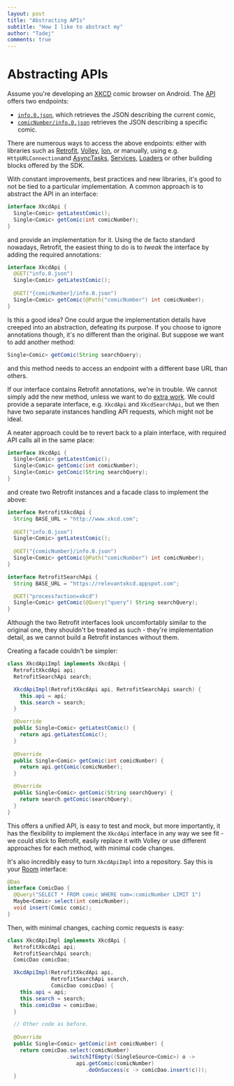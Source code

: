 ```yaml
---
layout: post
title: "Abstracting APIs"
subtitle: "How I like to abstract my"
author: "Tadej"
comments: true
---
```


# Abstracting APIs

Assume you're developing an [XKCD](https://xkcd.com/) comic browser on Android. The [API](https://xkcd.com/json.html) offers two endpoints:

-  [`info.0.json`](http://xkcd.com/info.0.json), which retrieves the JSON describing the current comic,
- [`comicNumber/info.0.json`](http://xkcd.com/614/info.0.json) retrieves the JSON describing a specific comic.

There are numerous ways to access the above endpoints: either with libraries such as [Retrofit](http://square.github.io/retrofit/), [Volley](https://github.com/google/volley), [Ion](https://github.com/koush/ion), or manually, using e.g. `HttpURLConnection`and [AsyncTasks](https://developer.android.com/reference/android/os/AsyncTask.html), [Services](https://developer.android.com/guide/components/services.html), [Loaders](https://developer.android.com/guide/components/loaders.html) or other building blocks offered by the SDK.

With constant improvements, best practices and new libraries, it's good to not be tied to a particular implementation. A common approach is to abstract the API in an interface:

```java
interface XkcdApi {
  Single<Comic> getLatestComic();
  Single<Comic> getComic(int comicNumber);
}
```

and provide an implementation for it. Using the de facto standard nowadays, Retrofit, the easiest thing to do is to _tweak_ the interface by adding the required annotations:

```java
interface XkcdApi {
  @GET("info.0.json") 
  Single<Comic> getLatestComic();
  
  @GET("{comicNumber}/info.0.json") 
  Single<Comic> getComic(@Path("comicNumber") int comicNumber);  
}
```

Is this a good idea? One could argue the implementation details have creeped into an abstraction, defeating its purpose. If you choose to ignore annotations though, it's no different than the original. But suppose we want to add another method: 

```java
Single<Comic> getComic(String searchQuery); 
```

and this method needs to access an endpoint with a different base URL than others. 

If our interface contains Retrofit annotations, we're in trouble. We cannot simply add the new method, unless we want to do [extra work](https://github.com/square/retrofit/issues/1404#issuecomment-207408548). We could provide a separate interface, e.g. `XkcdApi` and `XkcdSearchApi`, but we then have two separate instances handling API requests, which might not be ideal.

A neater approach could be to revert back to a plain interface, with required API calls all in the same place:

```java
interface XkcdApi {
  Single<Comic> getLatestComic();
  Single<Comic> getComic(int comicNumber);
  Single<Comic> getComic(String searchQuery); 
}
```

and create two Retrofit instances and a facade class to implement the above:

```java
interface RetrofitXkcdApi {
  String BASE_URL = "http://www.xkcd.com";
  
  @GET("info.0.json") 
  Single<Comic> getLatestComic();
  
  @GET("{comicNumber}/info.0.json") 
  Single<Comic> getComic(@Path("comicNumber") int comicNumber);  
}

interface RetrofitSearchApi {
  String BASE_URL = "https://relevantxkcd.appspot.com";

  @GET("process?action=xkcd")
  Single<Comic> getComic(@Query("query") String searchQuery);
}
```

Although the two Retrofit interfaces look uncomfortably similar to the original one, they shouldn't be treated as such - they're implementation detail, as we cannot build a Retrofit instances without them. 

Creating a facade couldn't be simpler:

```java
class XkcdApiImpl implements XkcdApi {
  RetrofitXkcdApi api;
  RetrofitSearchApi search;

  XkcdApiImpl(RetrofitXkcdApi api, RetrofitSearchApi search) {
    this.api = api;
    this.search = search;
  }

  @Override
  public Single<Comic> getLatestComic() {
    return api.getLatestComic();
  }
  
  @Override
  public Single<Comic> getComic(int comicNumber) {
    return api.getComic(comicNumber);
  }

  @Override
  public Single<Comic> getComic(String searchQuery) {
    return search.getComic(searchQuery);
  }
}
```

This offers a unified API, is easy to test and mock, but more importantly, it has the flexibility to implement the `XkcdApi` interface in any way we see fit - we could stick to Retrofit, easily replace it with Volley or use different approaches for each method, with minimal code changes.

It's also incredibly easy to turn `XkcdApiImpl` into a repository. Say this is your [Room](https://developer.android.com/topic/libraries/architecture/room.html) interface:

```java
@Dao  
interface ComicDao {  
  @Query("SELECT * FROM comic WHERE num=:comicNumber LIMIT 1")
  Maybe<Comic> select(int comicNumber);
  void insert(Comic comic);
}
```

Then, with minimal changes, caching comic requests is easy:

```java
class XkcdApiImpl implements XkcdApi {
  RetrofitXkcdApi api;
  RetrofitSearchApi search;
  ComicDao comicDao;

  XkcdApiImpl(RetrofitXkcdApi api, 
              RetrofitSearchApi search,
              ComicDao comicDao) {
    this.api = api;
    this.search = search;
    this.comicDao = comicDao;
  }

  // Other code as before.
  
  @Override
  public Single<Comic> getComic(int comicNumber) {
    return comicDao.select(comicNumber)
                   .switchIfEmpty((SingleSource<Comic>) o -> 
                      api.getComic(comicNumber)
                         .doOnSuccess(c -> comicDao.insert(c)));
  }
```